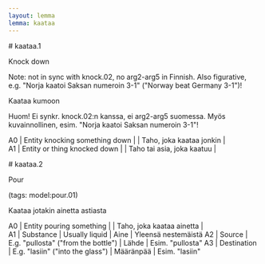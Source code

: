 ```yaml
---
layout: lemma
lemma: kaataa
---
```


<div class="sense">
# <span class="sensename">kaataa.1</span>

<span class="description">Knock down</span>

Note: not in sync with knock.02, no arg2-arg5 in Finnish. Also figurative, e.g. "Norja kaatoi Saksan numeroin 3-1" ("Norway beat Germany 3-1")!

<span class="description">Kaataa kumoon</span>

Huom! Ei synkr. knock.02:n kanssa, ei arg2-arg5 suomessa. Myös kuvainnollinen, esim. "Norja kaatoi Saksan numeroin 3-1"!

A0 | Entity knocking something down |   | Taho, joka kaataa jonkin |  
A1 | Entity or thing knocked down |   | Taho tai asia, joka kaatuu |  

</div>

<div class="sense">
# <span class="sensename">kaataa.2</span>

<span class="description">Pour</span>

(tags: model:pour.01)

<span class="description">Kaataa jotakin ainetta astiasta</span>

A0 | Entity pouring something |   | Taho, joka kaataa ainetta |  
A1 | Substance | Usually liquid | Aine | Yleensä nestemäistä
A2 | Source | E.g. "pullosta" ("from the bottle") | Lähde | Esim. "pullosta"
A3 | Destination | E.g. "lasiin" ("into the glass") | Määränpää | Esim. "lasiin"

</div>

